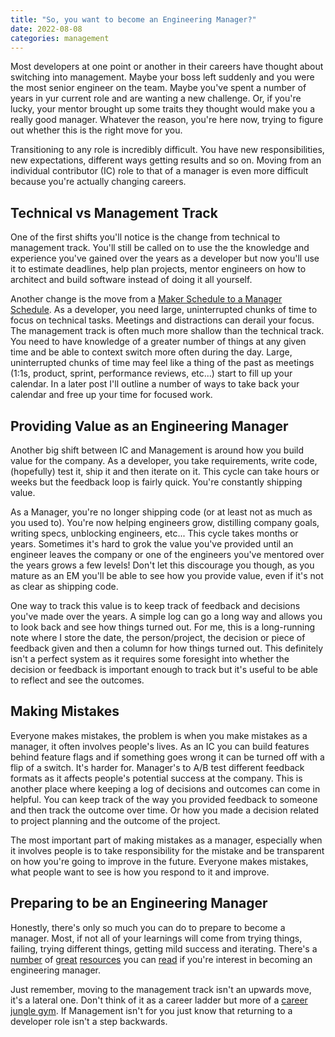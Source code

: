 ```yaml
---
title: "So, you want to become an Engineering Manager?"
date: 2022-08-08
categories: management
---
```


Most developers at one point or another in their careers have thought about switching into management. Maybe your boss left suddenly and you were the most senior engineer on the team. Maybe you've spent a number of years in yur current role and are wanting a new challenge. Or, if you're lucky, your mentor brought up some traits they thought would make you a really good manager. Whatever the reason, you're here now, trying to figure out whether this is the right move for you.

Transitioning to any role is incredibly difficult. You have new responsibilities, new expectations, different ways getting results and so on. Moving from an individual contributor (IC) role to that of a manager is even more difficult because you're actually changing careers.

## Technical vs Management Track
One of the first shifts you'll notice is the change from technical to management track. You'll still be called on to use the the knowledge and experience you've gained over the years as a developer but now you'll use it to estimate deadlines, help plan projects, mentor engineers on how to architect and build software instead of doing it all yourself.

Another change is the move from a [Maker Schedule to a Manager Schedule](http://www.paulgraham.com/makersschedule.html). As a developer, you need large, uninterrupted chunks of time to focus on technical tasks. Meetings and distractions can derail your focus. The management track is often much more shallow than the technical track. You need to have knowledge of a greater number of things at any given time and be able to context switch more often during the day. Large, uninterrupted chunks of time may feel like a thing of the past as meetings (1:1s, product, sprint, performance reviews, etc...) start to fill up your calendar. In a later post I'll outline a number of ways to take back your calendar and free up your time for focused work.


## Providing Value as an Engineering Manager
Another big shift between IC and Management is around how you build value for the company. As a developer, you take requirements, write code, (hopefully) test it, ship it and then iterate on it. This cycle can take hours or weeks but the feedback loop is fairly quick. You're constantly shipping value. 

As a Manager, you're no longer shipping code (or at least not as much as you used to). You're now helping engineers grow, distilling company goals, writing specs, unblocking engineers, etc... This cycle takes months or years. Sometimes it's hard to grok the value you've provided until an engineer leaves the company or one of the engineers you've mentored over the years grows a few levels! Don't let this discourage you though, as you mature as an EM you'll be able to see how you provide value, even if it's not as clear as shipping code.

One way to track this value is to keep track of feedback and decisions you've made over the years. A simple log can go a long way and allows you to look back and see how things turned out. For me, this is a long-running note where I store the date, the person/project, the decision or piece of feedback given and then a column for how things turned out. This definitely isn't a perfect system as it requires some foresight into whether the decision or feedback is important enough to track but it's useful to be able to reflect and see the outcomes.

## Making Mistakes
Everyone makes mistakes, the problem is when you make mistakes as a manager, it often involves people's lives. As an IC you can build features behind feature flags and if something goes wrong it can be turned off with a flip of a switch. It's harder for. Manager's to A/B test different feedback formats as it affects people's potential success at the company. This is another place where keeping a log of decisions and outcomes can come in helpful. You can keep track of the way you provided feedback to someone and then track the outcome over time. Or how you made a decision related to project planning and the outcome of the project. 

The most important part of making mistakes as a manager, especially when it involves people is to take responsibility for the mistake and be transparent on how you're going to improve in the future. Everyone makes mistakes, what people want to see is how you respond to it and improve.

## Preparing to be an Engineering Manager
Honestly, there's only so much you can do to prepare to become a manager. Most, if not all of your learnings will come from trying things, failing, trying different things, getting mild success and iterating. There's a [number](https://www.pluralsight.com/blog/teams/transition-to-engineering-manager) of [great](https://larahogan.me/blog/) [resources](https://softwareleadweekly.com/) you can [read](https://www.amazon.ca/Managers-Path-Leaders-Navigating-Growth/dp/1491973897/) if you're interest in becoming an engineering manager.

Just remember, moving to the management track isn't an upwards move, it's a lateral one. Don't think of it as a career ladder but more of a [career jungle gym](https://www.forbes.com/sites/deborahljacobs/2013/03/14/why-a-career-jungle-gym-is-better-than-a-career-ladder/?sh=52ae4c2d1248). If Management isn't for you just know that returning to a developer role isn't a step backwards.